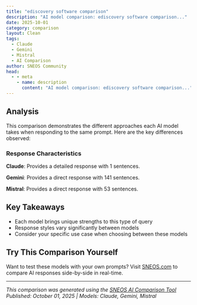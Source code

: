 ```yaml
---
title: "ediscovery software comparison"
description: "AI model comparison: ediscovery software comparison..."
date: 2025-10-01
category: comparison
layout: Clean
tags:
  - Claude
  - Gemini
  - Mistral
  - AI Comparison
author: SNEOS Community
head:
  - - meta
    - name: description
      content: "AI model comparison: ediscovery software comparison..."
---
```


<ChatComparison
  title="ediscovery software comparison"
  prompt="ediscovery software comparison"
  :responses='{
    "Claude": "Here\u0027s a comprehensive comparison of leading eDiscovery software platforms:\n\n## **Enterprise/Large Firm Solutions**\n\n### **Relativity**\n- **Strengths**: Industry standard, highly customizable, extensive third-party integrations\n- **Best for**: Large law firms, corporations, service providers\n- **Key features**: Advanced analytics, predictive coding, flexible workflow management\n- **Pricing**: High-end, typically $20-50\u002B per GB\n\n### **Microsoft Purview eDiscovery**\n- **Strengths**: Native Office 365 integration, cost-effective for existing Microsoft users\n- **Best for**: Organizations heavily invested in Microsoft ecosystem\n- **Key features**: In-place preservation, advanced search, compliance integration\n- **Pricing**: Included with certain Microsoft 365 licenses\n\n### **OpenText Axcelerate**\n- **Strengths**: Scalable cloud platform, strong analytics, global deployment\n- **Best for**: Large enterprises, international organizations\n- **Key features**: AI-powered review, data visualization, matter management\n- **Pricing**: Mid-to-high range\n\n## **Mid-Market Solutions**\n\n### **Logikcull**\n- **Strengths**: User-friendly interface, quick deployment, transparent pricing\n- **Best for**: Small to medium law firms, corporate legal departments\n- **Key features**: Instant case setup, smart filters, collaboration tools\n- **Pricing**: $12-25 per GB\n\n### **Everlaw**\n- **Strengths**: Intuitive design, strong search capabilities, good customer support\n- **Best for**: Medium-sized firms, government agencies\n- **Key features**: Storybuilder timeline tool, predictive coding, real-time collaboration\n- **Pricing**: Competitive, volume-based discounts\n\n### **DISCO**\n- **Strengths**: Cloud-native, fast processing, AI-powered features\n- **Best for**: Law firms of various sizes, corporate legal teams\n- **Key features**: CECL AI review, timeline analysis, mobile access\n- **Pricing**: Usage-based model\n\n## **Specialized/Niche Solutions**\n\n### **Nextpoint**\n- **Strengths**: Court-focused features, deposition tools, trial presentation\n- **Best for**: Litigation-focused firms, trial attorneys\n- **Key features**: Integrated trial presentation, witness preparation tools\n\n### **Zapproved (now Exterro)**\n- **Strengths**: Legal hold management, early case assessment\n- **Best for**: Corporate legal departments focused on governance\n- **Key features**: Comprehensive legal hold workflow, custodian management\n\n## **Key Comparison Factors**\n\n### **Deployment Options**\n- **Cloud-based**: Logikcull, Everlaw, DISCO\n- **On-premise**: Traditional Relativity installations\n- **Hybrid**: Most enterprise solutions offer both options\n\n### **Pricing Models**\n- **Per GB**: Most common (ranges from $10-50\u002B per GB)\n- **Per user**: Some platforms offer seat-based pricing\n- **Subscription**: Monthly or annual flat fees\n- **Processing \u002B hosting**: Separate charges for each component\n\n### **Technical Considerations**\n- **Data processing speed**\n- **Search capabilities and syntax**\n- **Integration with existing tools**\n- **Security and compliance certifications**\n- **Scalability and performance**\n\n### **User Experience Factors**\n- **Learning curve and training requirements**\n- **Interface design and usability**\n- **Customer support quality**\n- **Documentation and resources**\n\n## **Selection Recommendations**\n\n**For Large Organizations**: Relativity or OpenText Axcelerate\n**For Microsoft-Heavy Environments**: Microsoft Purview eDiscovery\n**For Ease of Use**: Logikcull or Everlaw\n**For Litigation Focus**: DISCO or Nextpoint\n**For Budget-Conscious**: Logikcull or Microsoft Purview\n\n## **Current Market Trends**\n- Increased AI and machine learning integration\n- Focus on data privacy and international compliance\n- Cloud-first deployments\n- Integration with collaboration tools (Slack, Teams)\n- Emphasis on visual analytics and data storytelling\n\nWould you like me to elaborate on any specific platform or dive deeper into particular features that are important for your use case?",
    "Gemini": "Okay, let\u0027s break down an ediscovery software comparison. To give you the *best* and *most helpful* information, I need to know what\u0027s important to *you*.  However, I can offer a comprehensive overview and a framework for making your own comparison.\n\n**First, what is eDiscovery Software?**\n\neDiscovery software is used to identify, preserve, collect, process, review, analyze, and produce electronically stored information (ESI) in the context of legal proceedings.  It helps lawyers and legal teams manage vast amounts of data efficiently and cost-effectively.\n\n**Key Areas for Comparison:**\n\nHere\u0027s a breakdown of the core areas you should consider when comparing eDiscovery software, followed by a discussion of some specific software platforms:\n\n1.  **Functionality:**\n\n    *   **Identification and Preservation:**\n        *   **Legal Hold Management:**  Can the software issue and track legal holds to prevent data deletion?  Can you manage custodian acknowledgements and compliance?\n        *   **Early Case Assessment (ECA):** Can you quickly analyze the data landscape to understand the scope of the case?  Are there robust search and filtering capabilities at the outset?\n    *   **Collection:**\n        *   **Data Connectors:** Does the software connect to various data sources (e.g., email servers, file shares, cloud storage, databases, social media)?  Are the connectors native or require third-party integrations?\n        *   **Collection Methods:** Does it support targeted collections, full forensic images, and/or cloud-based collections?\n        *   **Data Security During Collection:** Does it have features to ensure data integrity and prevent data breaches during collection?\n    *   **Processing:**\n        *   **Deduplication:**  Automatically remove duplicate files to reduce the volume of data to review.\n        *   **De-NISTing:**  Remove system files and other non-relevant data.\n        *   **Optical Character Recognition (OCR):** Convert scanned documents and images into searchable text.\n        *   **Metadata Extraction:** Extract metadata (e.g., author, date, time) from files.\n        *   **Language Detection:** Automatically identify the language of documents.\n    *   **Review:**\n        *   **Document Viewer:**  A robust viewer that handles various file types and allows for annotation, redaction, and tagging.\n        *   **Tagging and Coding:**  Ability to apply tags and codes to documents for organization and analysis.  Customizable tag sets are important.\n        *   **Redaction:**  Securely redact sensitive information from documents.\n        *   **Collaboration:**  Features for multiple reviewers to work on the same case simultaneously.  Workflow management tools.\n        *   **Privilege Review:**  Tools to identify and manage privileged documents.\n    *   **Analysis:**\n        *   **Keyword Searching:**  Advanced search capabilities, including boolean operators, proximity searches, and fuzzy searching.\n        *   **Concept Searching:**  Identify documents that are conceptually similar to a seed document or search query.\n        *   **Email Threading:**  Group related emails into conversations.\n        *   **Predictive Coding (Technology-Assisted Review - TAR):** Use machine learning to prioritize documents for review based on relevance.  How easy is it to train the model?  What metrics are provided?\n        *   **Data Visualization:**  Charts and graphs to visualize data patterns and trends.\n    *   **Production:**\n        *   **Production Formats:**  Support for various production formats (e.g., native, TIFF, PDF).\n        *   **Load File Generation:**  Create load files (e.g., DAT, CSV) for importing into other systems.\n        *   **Bates Stamping:**  Automatically apply Bates numbers to documents.\n        *   **Redaction Handling in Production:**  Ensure redactions are properly applied and cannot be easily removed.\n    *   **Reporting:**\n        *   **Case Analytics:**  Reports on data volume, review progress, tagging statistics, and other key metrics.\n        *   **Custom Reporting:**  Ability to create custom reports to meet specific needs.\n\n2.  **Scalability and Performance:**\n\n    *   **Data Volume:**  How much data can the software handle efficiently?\n    *   **Processing Speed:**  How quickly can the software process and index data?\n    *   **Number of Users:**  How many concurrent users can the software support?\n    *   **Infrastructure:**  Is it cloud-based, on-premise, or a hybrid solution?  What are the infrastructure requirements?\n\n3.  **Usability:**\n\n    *   **User Interface (UI):**  Is the interface intuitive and easy to use?\n    *   **Learning Curve:**  How long does it take to learn the software?\n    *   **Training and Support:**  What training resources are available?  What is the quality of the support team?\n\n4.  **Security:**\n\n    *   **Data Encryption:**  Is data encrypted at rest and in transit?\n    *   **Access Controls:**  Granular access controls to restrict access to sensitive data.\n    *   **Compliance:**  Compliance with relevant security standards (e.g., SOC 2, HIPAA, GDPR).\n    *   **Audit Trails:**  Comprehensive audit trails to track user activity.\n\n5.  **Cost:**\n\n    *   **Pricing Model:**  Per GB, per user, per case, subscription, or a combination?\n    *   **Setup Fees:**  Are there any setup fees?\n    *   **Training Costs:**  Are there separate charges for training?\n    *   **Support Costs:**  Is support included in the price or is it an additional cost?\n    *   **Data Storage Costs:**  What are the costs for storing data in the system?\n    *   **Hidden Costs:**  Be aware of potential hidden costs, such as overage fees or charges for specific features.\n\n6.  **Integration:**\n\n    *   **Integration with Other Systems:**  Does the software integrate with other legal software, such as case management systems or trial presentation software?\n    *   **API Availability:**  Does the software have an API for custom integrations?\n\n7.  **Vendor Reputation and Support:**\n\n    *   **Customer Reviews:**  Read customer reviews on sites like G2 Crowd, Capterra, and TrustRadius.\n    *   **Vendor Stability:**  Is the vendor a well-established company with a good track record?\n    *   **Support Response Time:**  How quickly does the vendor respond to support requests?\n    *   **Dedicated Account Manager:**  Will you have a dedicated account manager?\n\n**Specific eDiscovery Software Platforms (Examples):**\n\n*   **Relativity:**  A very popular and powerful platform, particularly for large cases.  Offers a wide range of features, including predictive coding and advanced analytics.  Can be expensive.  Cloud-based (RelativityOne) and on-premise options.\n\n*   **Everlaw:** A cloud-native platform known for its ease of use and collaboration features.  Strong analytics and predictive coding capabilities.  Good for mid-sized to large cases.\n\n*   **Disco:** Another cloud-native platform with a focus on speed and simplicity.  Offers a streamlined workflow and advanced AI features.  Good for a range of case sizes.\n\n*   **Logikcull:**  Cloud-based, known for its affordability and ease of use, particularly for smaller cases.  Self-service platform.\n\n*   **Nuix:**  A powerful processing and analytics engine.  Often used for early case assessment and complex investigations.  Can be complex to use.\n\n*   **Casepoint:** Cloud-based platform offering end-to-end eDiscovery capabilities with a focus on security and compliance.\n\n*   **Ipro:**  Offers a range of eDiscovery solutions, including on-premise and cloud-based options.  Long-standing player in the market.\n\n*   **Nextpoint:** Cloud-based platform, focuses on simplicity and workflow.\n\n*   **Opentext Axcelerate (formerly Recommind):**  Offers a comprehensive suite of eDiscovery tools, including analytics and predictive coding.\n\n*   **Microsoft Purview eDiscovery (formerly Advanced eDiscovery):** Integrated into the Microsoft 365 ecosystem. Suitable for organizations heavily invested in Microsoft\u0027s products.\n\n**A Simplified Comparison Chart (Example):**\n\n| Feature          | Relativity | Everlaw | Disco     | Logikcull | Nuix     |\n|-------------------|-------------|----------|-----------|-----------|----------|\n| Pricing Model    | Per GB/User | Per GB   | Per GB    | Subscription| Varies   |\n| Ease of Use      | Moderate    | High     | High      | High      | Low      |\n| Predictive Coding | Yes         | Yes      | Yes       | Limited   | Yes      |\n| Scalability      | High        | High     | High      | Medium    | High     |\n| Cloud-Based      | Yes (One)   | Yes      | Yes       | Yes       | No       |\n| Support          | Strong      | Strong   | Strong    | Good      | Moderate |\n| Best For         | Large Cases | Mid-Large| Mid-Large | Small Cases| ECA, Complex Investigations|\n\n**Important Considerations Before Choosing:**\n\n*   **Your Specific Needs:**  What are the specific requirements of your cases?  What types of data do you typically deal with? What are your organization\u0027s capabilities in terms of IT support and expertise?\n*   **Case Size and Complexity:**  Are you typically working on small, medium, or large cases?  Are the cases simple or complex?\n*   **Budget:**  What is your budget for eDiscovery software?\n*   **IT Infrastructure:**  Do you have the IT infrastructure to support an on-premise solution, or do you prefer a cloud-based solution?\n*   **Team Expertise:**  What is the level of eDiscovery expertise within your team?\n*   **Security Requirements:**  What are your security requirements?  Do you need to comply with specific regulations?\n*   **Workflow:** How does this software integrate into your existing legal and business workflows?\n\n**Recommendations for Choosing:**\n\n1.  **Define Your Requirements:**  Clearly define your needs and priorities.\n2.  **Research:**  Research different eDiscovery software platforms and create a shortlist of potential candidates.\n3.  **Request Demos:**  Request demos from the vendors on your shortlist.  Prepare specific questions to ask during the demos.\n4.  **Free Trials:**  If possible, take advantage of free trials to test the software in your own environment.\n5.  **Talk to Other Users:**  Talk to other users of the software to get their feedback.\n6.  **Consider a Pilot Project:**  Before making a full commitment, consider running a pilot project to test the software on a real case.\n7.  **Negotiate:**  Don\u0027t be afraid to negotiate pricing and terms with the vendor.\n\n**In summary:**\n\nChoosing the right eDiscovery software is a critical decision. By carefully considering your needs, comparing different platforms, and conducting thorough research, you can find the software that best meets your requirements and helps you manage your eDiscovery process efficiently and effectively.\n\nTo give you even better advice, please tell me:\n\n*   **What is the size of your typical case (data volume, number of documents)?**\n*   **What is your budget?**\n*   **What are your key pain points with your current eDiscovery process (if any)?**\n*   **What type of organization are you (law firm, corporation, government agency)?**\n*   **Do you prefer a cloud-based or on-premise solution?**\n*   **What are the most important features to you (e.g., predictive coding, ease of use, advanced analytics)?**\n\nOnce I have this information, I can provide more tailored recommendations. Good luck!\n",
    "Mistral": "When comparing eDiscovery software, several key factors should be considered, including functionality, ease of use, scalability, security, and cost. Below is a comparison of some popular eDiscovery software solutions:\n\n### 1. **Relativity**\n- **Functionality**: Comprehensive suite with advanced analytics, machine learning, and data visualization.\n- **Ease of Use**: User-friendly interface with extensive training and support resources.\n- **Scalability**: Highly scalable, suitable for large enterprises and complex cases.\n- **Security**: Robust security features, including encryption and compliance with industry standards.\n- **Cost**: Generally more expensive, but offers a wide range of features and customization options.\n\n### 2. **Logikcull**\n- **Functionality**: Cloud-based platform with strong search and filtering capabilities, automated redaction, and collaboration tools.\n- **Ease of Use**: Intuitive interface, easy to set up and use.\n- **Scalability**: Suitable for small to medium-sized cases, but may not handle extremely large datasets as efficiently as Relativity.\n- **Security**: Strong security measures, including encryption and compliance with industry standards.\n- **Cost**: More affordable compared to Relativity, with flexible pricing options.\n\n### 3. **Everlaw**\n- **Functionality**: Advanced analytics, machine learning, and collaboration tools. Strong focus on user experience and efficiency.\n- **Ease of Use**: Very user-friendly with a modern interface and intuitive workflows.\n- **Scalability**: Scalable for both small and large cases, with strong performance for large datasets.\n- **Security**: High security standards, including encryption and compliance with industry regulations.\n- **Cost**: Competitive pricing, often seen as a good value for the features provided.\n\n### 4. **Nuix**\n- **Functionality**: Powerful data processing and analytics capabilities, strong search and filtering tools.\n- **Ease of Use**: Requires some technical expertise to fully utilize all features.\n- **Scalability**: Highly scalable, suitable for large enterprises and complex cases.\n- **Security**: Strong security features, including encryption and compliance with industry standards.\n- **Cost**: Generally more expensive, but offers advanced capabilities for data processing and analytics.\n\n### 5. **iCONECT**\n- **Functionality**: Comprehensive suite with strong search, filtering, and analytics capabilities.\n- **Ease of Use**: User-friendly interface with good support resources.\n- **Scalability**: Suitable for medium to large cases, with good performance for large datasets.\n- **Security**: Robust security features, including encryption and compliance with industry standards.\n- **Cost**: Competitive pricing, often seen as a good value for the features provided.\n\n### 6. **Casepoint**\n- **Functionality**: Advanced analytics, machine learning, and collaboration tools. Strong focus on user experience and efficiency.\n- **Ease of Use**: Intuitive interface, easy to set up and use.\n- **Scalability**: Scalable for both small and large cases, with strong performance for large datasets.\n- **Security**: High security standards, including encryption and compliance with industry regulations.\n- **Cost**: Competitive pricing, often seen as a good value for the features provided.\n\n### 7. **ZyLAB**\n- **Functionality**: Comprehensive suite with strong search, filtering, and analytics capabilities.\n- **Ease of Use**: User-friendly interface with good support resources.\n- **Scalability**: Suitable for medium to large cases, with good performance for large datasets.\n- **Security**: Robust security features, including encryption and compliance with industry standards.\n- **Cost**: Competitive pricing, often seen as a good value for the features provided.\n\n### Key Considerations:\n- **Functionality**: Ensure the software meets your specific needs, such as advanced analytics, machine learning, and collaboration tools.\n- **Ease of Use**: Consider the learning curve and the availability of training and support resources.\n- **Scalability**: Assess whether the software can handle the volume and complexity of your cases.\n- **Security**: Ensure the software complies with industry standards and offers robust security features.\n- **Cost**: Evaluate the pricing structure and whether it fits within your budget.\n\n### Conclusion:\nChoosing the right eDiscovery software depends on your specific needs, budget, and the complexity of your cases. Relativity and Nuix are often preferred for large enterprises with complex needs, while Logikcull and Everlaw offer more affordable and user-friendly options for smaller to medium-sized cases. It\u0027s essential to evaluate each solution based on your unique requirements and possibly conduct a trial or demo to see which one best fits your workflow."
  }'
  published-date="21:30"
/>

## Analysis

This comparison demonstrates the different approaches each AI model takes when responding to the same prompt. Here are the key differences observed:

### Response Characteristics

**Claude**: Provides a detailed response with 1 sentences. 

**Gemini**: Provides a direct response with 141 sentences. 

**Mistral**: Provides a direct response with 53 sentences. 

## Key Takeaways

- Each model brings unique strengths to this type of query
- Response styles vary significantly between models
- Consider your specific use case when choosing between these models

## Try This Comparison Yourself

Want to test these models with your own prompts? Visit [SNEOS.com](https://sneos.com) to compare AI responses side-by-side in real-time.

---

*This comparison was generated using the [SNEOS AI Comparison Tool](https://sneos.com)*
*Published: October 01, 2025 | Models: Claude, Gemini, Mistral*
